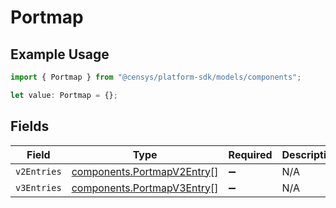 # Portmap

## Example Usage

```typescript
import { Portmap } from "@censys/platform-sdk/models/components";

let value: Portmap = {};
```

## Fields

| Field                                                                    | Type                                                                     | Required                                                                 | Description                                                              |
| ------------------------------------------------------------------------ | ------------------------------------------------------------------------ | ------------------------------------------------------------------------ | ------------------------------------------------------------------------ |
| `v2Entries`                                                              | [components.PortmapV2Entry](../../models/components/portmapv2entry.md)[] | :heavy_minus_sign:                                                       | N/A                                                                      |
| `v3Entries`                                                              | [components.PortmapV3Entry](../../models/components/portmapv3entry.md)[] | :heavy_minus_sign:                                                       | N/A                                                                      |